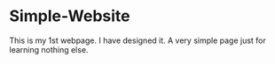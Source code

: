 # Simple-Website
This is my 1st webpage. I have designed it. A very simple page just for learning nothing else.
